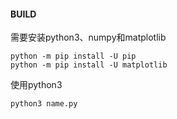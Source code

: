 #### BUILD

需要安装python3、numpy和matplotlib

```shell
python -m pip install -U pip
python -m pip install -U matplotlib
```

使用python3

```python3
python3 name.py
```

